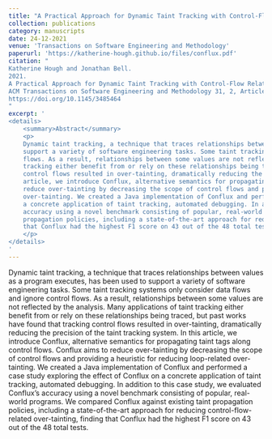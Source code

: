 ```yaml
---
title: "A Practical Approach for Dynamic Taint Tracking with Control-Flow Relationships"
collection: publications
category: manuscripts
date: 24-12-2021
venue: 'Transactions on Software Engineering and Methodology'
paperurl: 'https://katherine-hough.github.io/files/conflux.pdf'
citation: "
Katherine Hough and Jonathan Bell. 
2021.
A Practical Approach for Dynamic Taint Tracking with Control-Flow Relationships. 
ACM Transactions on Software Engineering and Methodology 31, 2, Article 26 (April 2022), 43 pages. 
https://doi.org/10.1145/3485464
"
excerpt: '
<details>
    <summary>Abstract</summary>
    <p>
    Dynamic taint tracking, a technique that traces relationships between values as a program executes, has been used to
    support a variety of software engineering tasks. Some taint tracking systems only consider data flows and ignore control
    flows. As a result, relationships between some values are not reflected by the analysis. Many applications of taint
    tracking either benefit from or rely on these relationships being traced, but past works have found that tracking
    control flows resulted in over-tainting, dramatically reducing the precision of the taint tracking system. In this
    article, we introduce Conflux, alternative semantics for propagating taint tags along control flows. Conflux aims to
    reduce over-tainting by decreasing the scope of control flows and providing a heuristic for reducing loop-related
    over-tainting. We created a Java implementation of Conflux and performed a case study exploring the effect of Conflux on
    a concrete application of taint tracking, automated debugging. In addition to this case study, we evaluated Conflux’s
    accuracy using a novel benchmark consisting of popular, real-world programs. We compared Conflux against existing taint
    propagation policies, including a state-of-the-art approach for reducing control-flow-related over-tainting, finding
    that Conflux had the highest F1 score on 43 out of the 48 total tests.
    </p>
</details>
'
---
```

Dynamic taint tracking, a technique that traces relationships between values as a program executes, has been used to
support a variety of software engineering tasks. Some taint tracking systems only consider data flows and ignore control
flows. As a result, relationships between some values are not reflected by the analysis. Many applications of taint
tracking either benefit from or rely on these relationships being traced, but past works have found that tracking
control flows resulted in over-tainting, dramatically reducing the precision of the taint tracking system. In this
article, we introduce Conflux, alternative semantics for propagating taint tags along control flows. Conflux aims to
reduce over-tainting by decreasing the scope of control flows and providing a heuristic for reducing loop-related
over-tainting. We created a Java implementation of Conflux and performed a case study exploring the effect of Conflux on
a concrete application of taint tracking, automated debugging. In addition to this case study, we evaluated Conflux’s
accuracy using a novel benchmark consisting of popular, real-world programs. We compared Conflux against existing taint
propagation policies, including a state-of-the-art approach for reducing control-flow-related over-tainting, finding
that Conflux had the highest F1 score on 43 out of the 48 total tests.